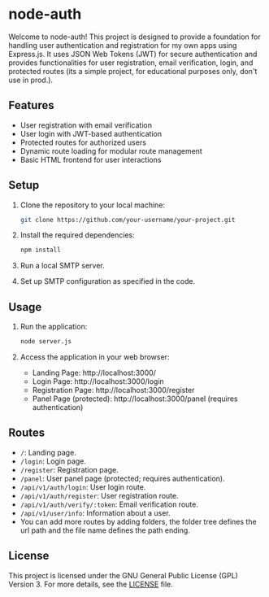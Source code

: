 # node-auth

Welcome to node-auth! This project is designed to provide a foundation for handling user authentication and registration for my own apps using Express.js. It uses JSON Web Tokens (JWT) for secure authentication and provides functionalities for user registration, email verification, login, and protected routes (its a simple project, for educational purposes only, don't use in prod.).

## Features
- User registration with email verification
- User login with JWT-based authentication
- Protected routes for authorized users
- Dynamic route loading for modular route management
- Basic HTML frontend for user interactions

## Setup
1. Clone the repository to your local machine:
   ```sh
   git clone https://github.com/your-username/your-project.git
   ```

2. Install the required dependencies:
   ```sh
   npm install
   ```

3. Run a local SMTP server.
   

4. Set up SMTP configuration as specified in the code.


## Usage
1. Run the application:
   ```sh
   node server.js
   ```

2. Access the application in your web browser:
   - Landing Page: http://localhost:3000/
   - Login Page: http://localhost:3000/login
   - Registration Page: http://localhost:3000/register
   - Panel Page (protected): http://localhost:3000/panel (requires authentication)

## Routes
- `/`: Landing page.
- `/login`: Login page.
- `/register`: Registration page.
- `/panel`: User panel page (protected; requires authentication).
- `/api/v1/auth/login`: User login route.
- `/api/v1/auth/register`: User registration route.
- `/api/v1/auth/verify/:token`: Email verification route.
- `/api/v1/user/info`: Information about a user.
- You can add more routes by adding folders, the folder tree defines the url path and the file name defines the path ending.

## License
This project is licensed under the GNU General Public License (GPL) Version 3. For more details, see the [LICENSE](LICENSE) file.
